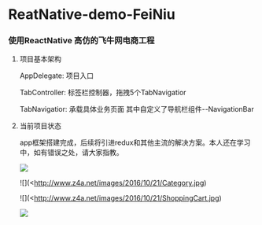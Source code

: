 # ReatNative-demo-FeiNiu

### 使用ReactNative 高仿的飞牛网电商工程
1. 项目基本架构

   AppDelegate: 项目入口
   
   TabController: 标签栏控制器，拖拽5个TabNavigatior
   
   TabNavigatior: 承载具体业务页面 其中自定义了导航栏组件--NavigationBar
   
   
2. 当前项目状态
	
	app框架搭建完成，后续将引进redux和其他主流的解决方案。本人还在学习中，如有错误之处，请大家指教。
	
	![](http://www.z4a.net/images/2016/10/21/Home.jpg)

	![](<http://www.z4a.net/images/2016/10/21/Category.jpg)

	![](<http://www.z4a.net/images/2016/10/21/ShoppingCart.jpg)
	
	![](http://www.z4a.net/images/2016/10/21/Me.jpg)

   
   